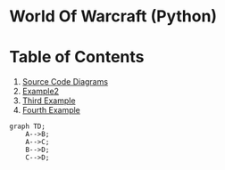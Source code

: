 # World Of Warcraft (Python)

# Table of Contents
1. [Source Code Diagrams](./docs/code/breed.md)
2. [Example2](#example2)
3. [Third Example](#third-example)
4. [Fourth Example](#fourth-examplehttpwwwfourthexamplecom)

```mermaid
graph TD;
    A-->B;
    A-->C;
    B-->D;
    C-->D;
```